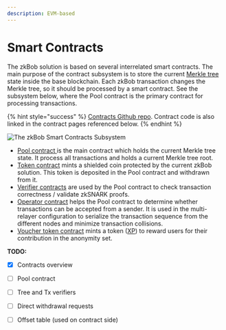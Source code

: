 ```yaml
---
description: EVM-based
---
```


# Smart Contracts

The zkBob solution is based on several interrelated smart contracts. The main purpose of the contract subsystem is to store the current [Merkle tree](../untitled/) state inside the base blockchain. Each zkBob transaction changes the Merkle tree, so it should be processed by a smart contract. See the subsystem below, where the Pool contract is the primary contract for processing transactions.

{% hint style="success" %}
[Contracts Github repo](https://github.com/zkBob/pool-evm-single-l1). Contract code is also linked in the contract pages referenced below.
{% endhint %}

![The zkBob Smart Contracts Subsystem](../../../.gitbook/assets/contracts\_240dpi.png)

* [Pool contract ](the-pool-contract/)is the main contract which holds the current Merkle tree state. It process all transactions and holds a current Merkle tree root.
* [Token contract](token-contract.md) mints a shielded coin protected by the current zkBob solution. This token is deposited in the Pool contract and withdrawn from it.
* [Verifier contracts](verifier-contracts.md) are used by the Pool contract to check transaction correctness / validate zkSNARK proofs.
* [Operator contract](operator-manager-contract/) helps the Pool contract to determine whether transactions can be accepted from a sender. It is used in the multi-relayer configuration to serialize the transaction sequence from the different nodes and minimize transaction collisions.
* [Voucher token contract](voucher-token-contract.md) mints a token ([XP](../../../in-development/xp/)) to reward users for their contribution in the anonymity set.

**TODO:**

* [x] Contracts overview
* [ ] Pool contract
* [ ] Tree and Tx verifiers
* [ ] Direct withdrawal requests
* [ ] Offset table (used on contract side)

